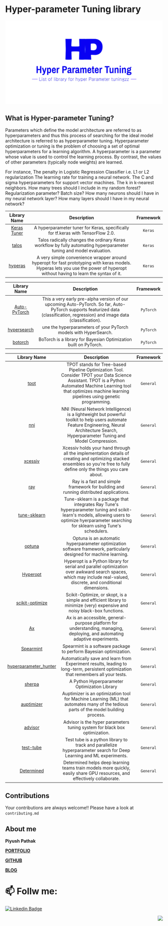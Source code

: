 # Hyper-parameter Tuning library

![CV logo](https://github.com/piyushpathak03/Hyperparameter-Tuning-/blob/main/logo.jpg)

## What is Hyper-parameter Tuning?
Parameters which define the model architecture are referred to as hyperparameters and thus this process of searching for the ideal model architecture is referred to as hyperparameter tuning.
Hyperparameter optimization or tuning is the problem of choosing a set of optimal hyperparameters for a learning algorithm. A hyperparameter is a parameter whose value is used to control the learning process. By contrast, the values of other parameters (typically node weights) are learned.

For instance,
The penalty in Logistic Regression Classifier i.e. L1 or L2 regularization
The learning rate for training a neural network.
The C and sigma hyperparameters for support vector machines.
The k in k-nearest neighbors.
How many trees should I include in my random forest?
Regularization parameter?
Batch size?
How many neurons should I have in my neural network layer?
How many layers should I have in my neural network?

| Library Name | Description | Framework |
|   :---:      |     :---:      |     :---:     |
| [Keras Tuner]( https://github.com/keras-team/keras-tuner)  | A hyperparameter tuner for Keras, specifically for tf.keras with TensorFlow 2.0.   | `Keras`
| [talos]( https://github.com/autonomio/talos)  | Talos radically changes the ordinary Keras workflow by fully automating hyperparameter tuning and model evaluation.   | `Keras`
| [hyperas]( https://github.com/maxpumperla/hyperas)  | A very simple convenience wrapper around hyperopt for fast prototyping with keras models. Hyperas lets you use the power of hyperopt without having to learn the syntax of it.   | `Keras`


| Library Name | Description | Framework |
|   :---:      |     :---:      |     :---:     |
| [Auto-PyTorch](https://github.com/automl/Auto-PyTorch)  | This a very early pre-alpha version of our upcoming Auto-PyTorch. So far, Auto-PyTorch supports featurized data (classification, regression) and image data (classification).   | `PyTorch`
| [hypersearch]( https://github.com/kevinzakka/hypersearch)  | une the hyperparameters of your PyTorch models with HyperSearch.   | `PyTorch`
| [botorch]( https://github.com/pytorch/botorch)  | BoTorch is a library for Bayesian Optimization built on PyTorch.   | `PyTorch`

| Library Name | Description | Framework |
|   :---:      |     :---:      |     :---:     |
| [tpot]( https://github.com/EpistasisLab/tpot)  | TPOT stands for Tree-based Pipeline Optimization Tool. Consider TPOT your Data Science Assistant. TPOT is a Python Automated Machine Learning tool that optimizes machine learning pipelines using genetic programming.   | `General`
| [nni]( https://github.com/microsoft/nni)  | NNI (Neural Network Intelligence) is a lightweight but powerful toolkit to help users automate Feature Engineering, Neural Architecture Search, Hyperparameter Tuning and Model Compression.   | `General`
| [xcessiv]( https://github.com/reiinakano/xcessiv)  | Xcessiv holds your hand through all the implementation details of creating and optimizing stacked ensembles so you're free to fully define only the things you care about.  | `General`
| [ray]( https://github.com/ray-project/ray)  | Ray is a fast and simple framework for building and running distributed applications.   | `General`
| [tune-sklearn]( https://github.com/ray-project/tune-sklearn)  | Tune-sklearn is a package that integrates Ray Tune's hyperparameter tuning and scikit-learn's models, allowing users to optimize hyerparameter searching for sklearn using Tune's schedulers.   | `General`
| [optuna]( https://github.com/optuna/optuna)  | Optuna is an automatic hyperparameter optimization software framework, particularly designed for machine learning.   | `General`
| [Hyperopt]( https://github.com/hyperopt/hyperopt)  | Hyperopt is a Python library for serial and parallel optimization over awkward search spaces, which may include real-valued, discrete, and conditional dimensions.   | `General`
| [scikit-optimize]( https://github.com/scikit-optimize/scikit-optimize)  | Scikit-Optimize, or skopt, is a simple and efficient library to minimize (very) expensive and noisy black-box functions.   | `General`
| [Ax]( https://github.com/facebook/Ax)  |Ax is an accessible, general-purpose platform for understanding, managing, deploying, and automating adaptive experiments.   | `General`
| [Spearmint]( https://github.com/HIPS/Spearmint)  |Spearmint is a software package to perform Bayesian optimization.   | `General`
| [hyperparameter_hunter]( https://github.com/HunterMcGushion/hyperparameter_hunter)  | Automatically save and learn from Experiment results, leading to long-term, persistent optimization that remembers all your tests.   | `General`
| [sherpa]( https://github.com/sherpa-ai/sherpa)  |  A Python Hyperparameter Optimization Library   | `General`
| [auptimizer]( https://github.com/LGE-ARC-AdvancedAI/auptimizer)  | Auptimizer is an optimization tool for Machine Learning (ML) that automates many of the tedious parts of the model building process.   | `General`
| [advisor]( https://github.com/tobegit3hub/advisor)  | Advisor is the hyper parameters tuning system for black box optimization.   | `General`
| [test-tube](https://github.com/williamFalcon/test-tube ) | Test tube is a python library to track and parallelize hyperparameter search for Deep Learning and ML experiments.   | `General`
| [Determined]( https://github.com/determined-ai/determined)  | Determined helps deep learning teams train models more quickly, easily share GPU resources, and effectively collaborate.   | `General`


## Contributions
Your contributions are always welcome!!
Please have a look at `contributing.md`

## About me

**Piyush Pathak**

[**PORTFOLIO**](https://anirudhrapathak3.wixsite.com/piyush)

[**GITHUB**](https://github.com/piyushpathak03)

[**BLOG**](https://medium.com/@piyushpathak03)


# 📫 Follw me: 

[![Linkedin Badge](https://img.shields.io/badge/-PiyushPathak-blue?style=flat-square&logo=Linkedin&logoColor=white&link=https://www.linkedin.com/in/piyushpathak03/)](https://www.linkedin.com/in/piyushpathak03/)

<p  align="right"><img height="100" src = "https://media.giphy.com/media/l3URDstnIjBNY7rwLB/giphy.gif"></p>
